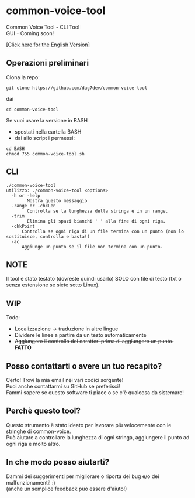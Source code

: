# common-voice-tool
Common Voice Tool - CLI Tool <br>
GUI - Coming soon!<br>

[[Click here for the English Version]](README.md)

## Operazioni preliminari

Clona la repo:

```
git clone https://github.com/dag7dev/common-voice-tool
```

dai

```
cd common-voice-tool
```
Se vuoi usare la versione in BASH
- spostati nella cartella BASH
- dai allo script i permessi:

```
cd BASH
chmod 755 common-voice-tool.sh
```

## CLI

```
./common-voice-tool
utilizzo: ./common-voice-tool <options>
  -h or -help
    	Mostra questo messaggio
  -range or -chkLen
    	Controlla se la lunghezza della stringa è in un range.
  -trim
    	Elimina gli spazi bianchi ' ' alla fine di ogni riga.
  -chkPoint
      Controlla se ogni riga di un file termina con un punto (non lo sostituisce, controlla e basta!)
  -ac
      Aggiunge un punto se il file non termina con un punto.
```
## NOTE
Il tool è stato testato (dovreste quindi usarlo) SOLO con file di testo (txt o senza estensione se siete sotto Linux).

## WIP

Todo:
- Localizzazione -> traduzione in altre lingue
- Dividere le linee a partire da un testo automaticamente
- ~~Aggiungere il controllo dei caratteri prima di aggiungere un punto.~~ **FATTO**

## Posso contattarti o avere un tuo recapito?
Certo! Trovi la mia email nei vari codici sorgente!<br>
Puoi anche contattarmi su GitHub se preferisci!<br>
Fammi sapere se questo software ti piace o se c'è qualcosa da sistemare!<br>

## Perchè questo tool?
Questo strumento è stato ideato per lavorare più velocemente con le stringhe di common-voice.<br>
Può aiutare a controllare la lunghezza di ogni stringa, aggiungere il punto ad ogni riga e molto altro.<br>

## In che modo posso aiutarti?
Dammi dei suggerimenti per migliorare o riporta dei bug e/o dei malfunzionamenti! :) <br>
(anche un semplice feedback può essere d'aiuto!) <br>
